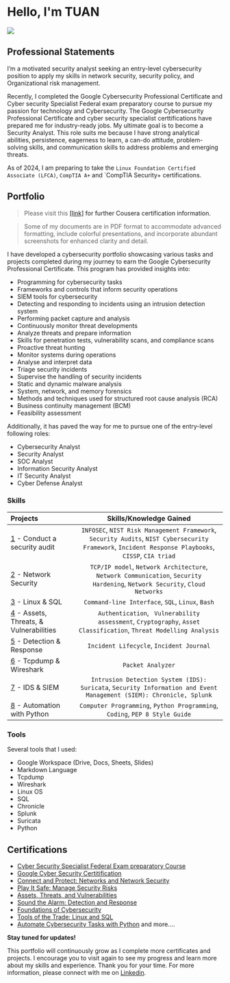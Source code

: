 # Hello, I'm TUAN
<a href="https://www.linkedin.com/in/bahar-izadeen-5760bb10b/"><img src="https://img.shields.io/badge/-LinkedIn-0072b1?&style=for-the-badge&logo=linkedin&logoColor=white" /></a>

## Professional Statements
I’m a motivated security analyst seeking an entry-level cybersecurity position to apply my skills in network security, security policy, and Organizational risk management.

Recently, I completed the Google Cybersecurity Professional Certificate and Cyber security Specialist Federal exam preparatory course to pursue my passion for technology and Cybersecurity. The Google Cybersecurity Professional Certificate and cyber security specialist certtifications have prepared me for industry-ready jobs. My ultimate goal is to become a Security Analyst. This role suits me because I have strong analytical abilities, persistence, eagerness to learn, a can-do attitude, problem-solving skills, and communication skills to address problems and emerging threats. 

As of 2024, I am preparing to take the `Linux Foundation Certified Associate (LFCA)`, `CompTIA A+` and `CompTIA Security+ certifications.

## Portfolio
> Please visit this <a href="https://www.coursera.org/accomplishments?utm_medium=email&utm_source=other&utm_campaign=courseCompletion~7LHOTGUJEe21jBLFGcIQ1w">[link]<a/> for further Cousera certification information.

> Some of my documents are in PDF format to accommodate advanced formatting, include colorful presentations, and incorporate abundant screenshots for enhanced clarity and detail.

I have developed a cybersecurity portfolio showcasing various tasks and projects completed during my journey to earn the Google Cybersecurity Professional Certificate. This program has provided insights into:
* Programming for cybersecurity tasks
* Frameworks and controls that inform security operations
* SIEM tools for cybersecurity
* Detecting and responding to incidents using an intrusion detection system
* Performing packet capture and analysis
* Continuously monitor threat developments
* Analyze threats and prepare information
* Skills for penetration tests, vulnerability scans, and compliance scans
* Proactive threat hunting
* Monitor systems during operations
* Analyse and interpret data
* Triage security incidents
* Supervise the handling of security incidents
* Static and dynamic malware analysis
* System, network, and memory forensics
* Methods and techniques used for structured root cause analysis (RCA)
* Business continuity management (BCM)
* Feasibility assessment


Additionally, it has paved the way for me to pursue one of the entry-level following roles:
* Cybersecurity Analyst
* Security Analyst
* SOC Analyst
* Information Security Analyst
* IT Security Analyst
* Cyber Defense Analyst

### Skills  
| Projects | Skills/Knowledge Gained | 
| :--- |:---:|
| [1](https://github.com/hack9512/Tuan-Bahar-Izadeen/tree/Tuan/Projects/Security-Audit) - Conduct a security audit | `INFOSEC`, `NIST Risk Management Framework`, `Security Audits`, `NIST Cybersecurity Framework`, `Incident Response Playbooks`, `CISSP`, `CIA triad` |
| [2](https://github.com/hack9512/Tuan-Bahar-Izadeen/tree/Tuan/Projects/Analze-Network-attacks) - Network Security | `TCP/IP model`,  `Network Architecture`, `Network Communication`, `Security Hardening`, `Network Security`, `Cloud Networks` | 
| [3](https://github.com/hack9512/Tuan-Bahar-Izadeen/tree/Tuan/Projects/Linux-Activities) - Linux & SQL | `Command-line Interface`, `SQL`, `Linux`, `Bash` | 
| [4](https://github.com/hack9512/Tuan-Bahar-Izadeen/tree/Tuan/Projects/Assets%20%26%20Threats%20%26%20Vulnerabilities) - Assets, Threats, & Vulnerabilities | `Authentication`, ` Vulnerability assessment`, `Cryptography`, `Asset Classification`, `Threat Modelling Analysis`|
| [5](https://github.com/hack9512/Tuan-Bahar-Izadeen/tree/Tuan/Projects/Detection%20%26%20Response) - Detection & Response | `Incident Lifecycle`, `Incident Journal` |
| [6](https://github.com/hack9512/Tuan-Bahar-Izadeen/tree/Tuan/Projects/tcpdump%20%26%20wireshark) - Tcpdump & Wireshark | `Packet Analyzer` | 
| [7](https://github.com/hack9512/Tuan-Bahar-Izadeen/tree/Tuan/Projects/IDS%20%26%20SIEM) - IDS & SIEM | `Intrusion Detection System (IDS): Suricata`, `Security Information and Event Management (SIEM): Chronicle, Splunk` |
| [8](https://github.com/hack9512/Tuan-Bahar-Izadeen/tree/Tuan/Projects/Automation%20with%20Python) - Automation with Python | `Computer Programming`, `Python Programming`, `Coding`, `PEP 8 Style Guide`| 

### Tools 
Several tools that I used: 
* Google Workspace (Drive, Docs, Sheets, Slides)
* Markdown Language 
* Tcpdump
* Wireshark
* Linux OS
* SQL
* Chronicle
* Splunk
* Suricata
* Python 

## Certifications
* <a href="https://www.credential.net/b6ff4517-ca25-47b8-9663-64a22059040f#gs.fwxi46">Cyber Security Specialist Federal Exam preparatory Course</a>
* <a href="https://www.credly.com/users/tuan-bahar-izadeen">Google Cyber Security Certitification</a>
* <a href="https://www.coursera.org/account/accomplishments/records/GW80N7FGJ8CX">Connect and Protect: Networks and Network Security</a>
* <a href="https://www.coursera.org/account/accomplishments/records/M63QKE3F74U5">Play It Safe: Manage Security Risks</a>
* <a href="https://www.coursera.org/account/accomplishments/records/26ANIX8YEICY">Assets, Threats, and Vulnerabilities</a>
* <a href="https://www.coursera.org/account/accomplishments/records/MCCFODOX7J6A">Sound the Alarm: Detection and Response</a>
* <a href="https://www.coursera.org/account/accomplishments/records/466YC5U9VTTH">Foundations of Cybersecurity</a>
* <a href="https://www.coursera.org/account/accomplishments/records/PW3WHHKSLUXO">Tools of the Trade: Linux and SQL</a>
* <a href="https://www.coursera.org/account/accomplishments/records/AOALLH4R81D5">Automate Cybersecurity Tasks with Python</a>
and more....

**Stay tuned for updates!**

This portfolio will continuously grow as I complete more certificates and projects. I encourage you to visit again to see my progress and learn more about my skills and experience.
Thank you for your time. For more information, please connect with me on [Linkedin](https://www.linkedin.com/public-profile/settings?trk=d_flagship3_profile_self_view_public_profile).
